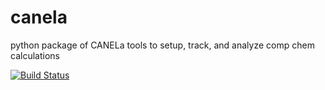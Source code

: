 # canela
python package of CANELa tools to setup, track, and analyze comp chem calculations

[![Build Status](https://travis-ci.org/mpourmpakis/canela.svg?branch=master)](https://travis-ci.org/mpourmpakis/canela)

